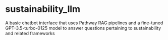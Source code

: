 # sustainability_llm
A basic chatbot interface that uses Pathway RAG pipelines and a fine-tuned GPT-3.5-turbo-0125 model to answer questions pertaining to sustainability and related frameworks
